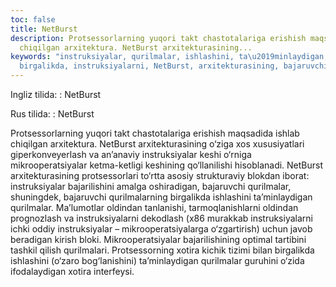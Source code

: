 ```yaml
---
toc: false
title: NetBurst
description: Protsessorlarning yuqori takt chastotalariga erishish maqsadida ishlab
  chiqilgan arxitektura. NetBurst arxitekturasining...
keywords: "instruksiyalar, qurilmalar, ishlashini, ta\u2019minlaydigan, oldindan,
  birgalikda, instruksiyalarni, NetBurst, arxitekturasining, bajaruvchi"
---
```


Ingliz tilida:
:   NetBurst

Rus tilida:
:   NetBurst

Protsessorlarning yuqori takt chastotalariga erishish maqsadida ishlab chiqilgan arxitektura. NetBurst arxitekturasining o‘ziga xos xususiyatlari giperkonveyerlash va an’anaviy instruksiyalar keshi o‘rniga mikrooperatsiyalar ketma-ketligi keshining qo‘llanilishi hisoblanadi. NetBurst arxitekturasining protsessorlari to‘rtta asosiy strukturaviy blokdan iborat: instruksiyalar bajarilishini amalga oshiradigan, bajaruvchi qurilmalar, shuningdek, bajaruvchi qurilmalarning birgalikda ishlashini ta’minlaydigan qurilmalar. Ma’lumotlar oldindan tanlanishi, tarmoqlanishlarni oldindan prognozlash va instruksiyalarni dekodlash (x86 murakkab instruksiyalarni ichki oddiy instruksiyalar – mikrooperatsiyalarga o‘zgartirish) uchun javob beradigan kirish bloki. Mikrooperatsiyalar bajarilishining optimal tartibini tashkil qilish qurilmalari. Protsessorning xotira kichik tizimi bilan birgalikda ishlashini (o‘zaro bog‘lanishini) ta’minlaydigan qurilmalar guruhini o‘zida ifodalaydigan xotira interfeysi.